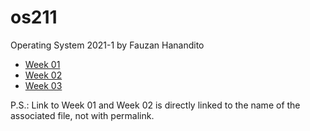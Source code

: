 # os211
 Operating System 2021-1 by Fauzan Hanandito

* [Week 01](w01.md)
* [Week 02](w02.md)
* [Week 03](W03/)

P.S.: Link to Week 01 and Week 02 is directly linked to the name of the associated file, not with permalink.

